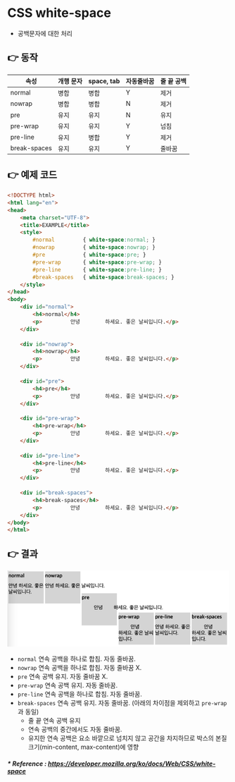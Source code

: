 # CSS white-space
- 공백문자에 대한 처리

## 👉 동작
| 속성           | 개행 문자 | space, tab | 자동줄바꿈 | 줄 끝 공백 |
|--------------|-------|------------|-------|--------|
| normal       | 병합    | 병합         | Y     | 제거     |
| nowrap       | 병합    | 병합         | N     | 제거     |
| pre          | 유지    | 유지         | N     | 유지     |
| pre-wrap     | 유지    | 유지         | Y     | 넘침     |
| pre-line     | 유지    | 병합         | Y     | 제거     |
| break-spaces | 유지    | 유지         | Y     | 줄바꿈    |

## 👉 예제 코드
```html
<!DOCTYPE html>
<html lang="en">
<head>
    <meta charset="UTF-8">
    <title>EXAMPLE</title>
    <style>
    	#normal         { white-space:normal; }
    	#nowrap         { white-space:nowrap; }
    	#pre            { white-space:pre; }
    	#pre-wrap       { white-space:pre-wrap; }
    	#pre-line       { white-space:pre-line; }
    	#break-spaces   { white-space:break-spaces; }
    </style>
</head>
<body>
    <div id="normal">
        <h4>normal</h4>
        <p>         안녕        하세요. 좋은 날씨입니다.</p>
    </div>
    
    <div id="nowrap">
        <h4>nowrap</h4>
        <p>         안녕        하세요. 좋은 날씨입니다.</p>
    </div>

    <div id="pre">
        <h4>pre</h4>
        <p>         안녕        하세요. 좋은 날씨입니다.</p>
    </div>
    
    <div id="pre-wrap">
        <h4>pre-wrap</h4>
        <p>         안녕        하세요. 좋은 날씨입니다.</p>
    </div>
    
    <div id="pre-line">
        <h4>pre-line</h4>
        <p>         안녕        하세요. 좋은 날씨입니다.</p>
    </div>

    <div id="break-spaces">
        <h4>break-spaces</h4>
        <p>         안녕        하세요. 좋은 날씨입니다.</p>
    </div>
</body>
</html>
```

## 👉 결과
![](.%5B20210331%5D_css_white_space_images/32208363.png)

- `normal` 연속 공백을 하나로 합침. 자동 줄바꿈.
- `nowrap` 연속 공백을 하나로 합침. 자동 줄바꿈 X.
- `pre` 연속 공백 유지. 자동 줄바꿈 X.
- `pre-wrap` 연속 공백 유지. 자동 줄바꿈.
- `pre-line` 연속 공백을 하나로 합침. 자동 줄바꿈.
- `break-spaces` 연속 공백 유지. 자동 줄바꿈. (아래의 차이점을 제외하고 `pre-wrap`과 동일)
  - 줄 끝 연속 공백 유지
  - 연속 공백의 중간에서도 자동 줄바꿈.
  - 유지한 연속 공백은 요소 바깥으로 넘치지 않고 공간을 차지하므로 
    박스의 본질 크기(min-content, max-content)에 영향

##### * Reference : https://developer.mozilla.org/ko/docs/Web/CSS/white-space
